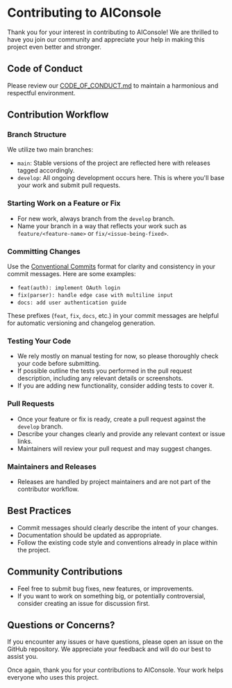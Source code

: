 # Contributing to AIConsole

Thank you for your interest in contributing to AIConsole! We are thrilled to have you join our community and appreciate your help in making this project even better and stronger.

## Code of Conduct
Please review our [CODE_OF_CONDUCT.md](CODE_OF_CONDUCT.md) to maintain a harmonious and respectful environment.

## Contribution Workflow

### Branch Structure
We utilize two main branches:
- `main`: Stable versions of the project are reflected here with releases tagged accordingly.
- `develop`: All ongoing development occurs here. This is where you'll base your work and submit pull requests.

### Starting Work on a Feature or Fix
- For new work, always branch from the `develop` branch.
- Name your branch in a way that reflects your work such as `feature/<feature-name>` or `fix/<issue-being-fixed>`.

### Committing Changes
Use the [Conventional Commits](https://www.conventionalcommits.org/) format for clarity and consistency in your commit messages. Here are some examples:
- `feat(auth): implement OAuth login`
- `fix(parser): handle edge case with multiline input`
- `docs: add user authentication guide`

These prefixes (`feat`, `fix`, `docs`, etc.) in your commit messages are helpful for automatic versioning and changelog generation.

### Testing Your Code
- We rely mostly on manual testing for now, so please thoroughly check your code before submitting.
- If possible outline the tests you performed in the pull request description, including any relevant details or screenshots.
- If you are adding new functionality, consider adding tests to cover it.

### Pull Requests
- Once your feature or fix is ready, create a pull request against the `develop` branch.
- Describe your changes clearly and provide any relevant context or issue links.
- Maintainers will review your pull request and may suggest changes.

### Maintainers and Releases
- Releases are handled by project maintainers and are not part of the contributor workflow.

## Best Practices
- Commit messages should clearly describe the intent of your changes.
- Documentation should be updated as appropriate.
- Follow the existing code style and conventions already in place within the project.

## Community Contributions
- Feel free to submit bug fixes, new features, or improvements.
- If you want to work on something big, or potentially controversial, consider creating an issue for discussion first.

## Questions or Concerns?
If you encounter any issues or have questions, please open an issue on the GitHub repository. We appreciate your feedback and will do our best to assist you.

Once again, thank you for your contributions to AIConsole. Your work helps everyone who uses this project.
